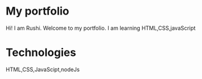 # My portfolio
Hi! I am Rushi. Welcome to my portfolio.
I am learning HTML,CSS,javaScript

# Technologies
HTML,CSS,JavaScipt,nodeJs
